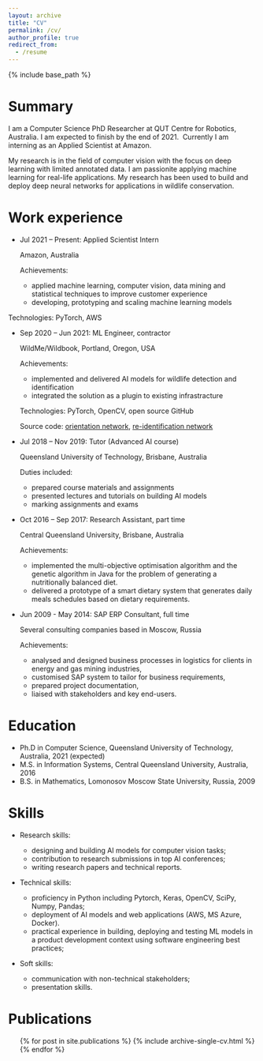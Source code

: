 ```yaml
---
layout: archive
title: "CV"
permalink: /cv/
author_profile: true
redirect_from:
  - /resume
---
```


{% include base_path %}

Summary
======

I am a Computer Science PhD Researcher at QUT Centre for Robotics, Australia.
I am expected to finish by the end of 2021. 
Currently I am interning as an Applied Scientist at Amazon.

My research is in the field of computer vision with the focus on deep learning with limited annotated data.
I am passionite applying machine learning for real-life applications.
My research has been used to build and deploy deep neural networks for applications in wildlife conservation.

Work experience
======

* Jul 2021 – Present: Applied Scientist Intern

  Amazon, Australia

  Achievements:
    * applied machine learning, computer vision, data mining and statistical techniques
    to improve customer experience
    * developing, prototyping and scaling machine learning models

Technologies: PyTorch, AWS


* Sep 2020 – Jun 2021: ML Engineer, contractor

  WildMe/Wildbook, Portland, Oregon, USA

  Achievements:
    * implemented and delivered AI models for wildlife detection and identification
    * integrated the solution as a plugin to existing infrastracture

  Technologies: PyTorch, OpenCV, open source GitHub

  Source code: [orientation network](https://github.com/WildMeOrg/wbia-plugin-orientation), [re-identification network](https://github.com/olgamoskvyak/wbia-plugin-pie-v2)


* Jul 2018 – Nov 2019: Tutor (Advanced AI course)

  Queensland University of Technology, Brisbane, Australia

  Duties included:
    * prepared course materials and assignments
    * presented lectures and tutorials on building AI models
    * marking assignments and exams


* Oct 2016 – Sep 2017: Research Assistant, part time

  Central Queensland University, Brisbane, Australia

  Achievements:
    * implemented the multi-objective optimisation algorithm and the genetic algorithm in Java for the problem of generating a nutritionally balanced diet.
    * delivered a prototype of a smart dietary system that generates daily meals schedules based on dietary requirements.



* Jun 2009 - May 2014: SAP ERP Consultant, full time

  Several consulting companies based in Moscow, Russia

  Achievements:
    * analysed and designed business processes in logistics for clients in energy and gas mining industries,
    * customised SAP system to tailor for business requirements,
    * prepared project documentation,
    * liaised with stakeholders and key end-users.


Education
======
* Ph.D in Computer Science, Queensland University of Technology, Australia, 2021 (expected)
* M.S. in Information Systems, Central Queensland University, Australia, 2016
* B.S. in Mathematics, Lomonosov Moscow State University, Russia, 2009


Skills
======
* Research skills:
  * designing and building AI models for computer vision tasks;
  * contribution to research submissions in top AI conferences;
  * writing research papers and technical reports.

* Technical skills:
  * proficiency in Python including Pytorch, Keras, OpenCV, SciPy, Numpy, Pandas;
  * deployment of AI models and web applications (AWS, MS Azure, Docker).
  * practical experience in building, deploying and testing ML models in a product development context using software engineering best practices;

* Soft skills:
  * communication with non-technical stakeholders;
  * presentation skills.

Publications
======
  <ul>{% for post in site.publications %}
    {% include archive-single-cv.html %}
  {% endfor %}</ul>


